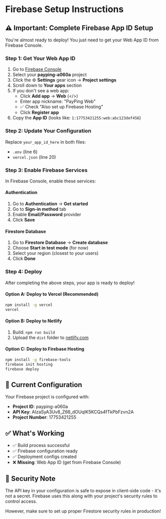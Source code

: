 # Firebase Setup Instructions

## ⚠️ Important: Complete Firebase App ID Setup

You're almost ready to deploy! You just need to get your Web App ID from Firebase Console.

### Step 1: Get Your Web App ID

1. Go to [Firebase Console](https://console.firebase.google.com)
2. Select your **payping-a060a** project
3. Click the ⚙️ **Settings** gear icon → **Project settings**
4. Scroll down to **Your apps** section
5. If you don't see a web app:
   - Click **Add app** → **Web** (</>) 
   - Enter app nickname: "PayPing Web"
   - ✅ Check "Also set up Firebase Hosting"
   - Click **Register app**
6. Copy the **App ID** (looks like: `1:17753421255:web:abc123def456`)

### Step 2: Update Your Configuration

Replace `your_app_id_here` in both files:
- `.env` (line 6)
- `vercel.json` (line 20)

### Step 3: Enable Firebase Services

In Firebase Console, enable these services:

#### Authentication
1. Go to **Authentication** → **Get started**
2. Go to **Sign-in method** tab
3. Enable **Email/Password** provider
4. Click **Save**

#### Firestore Database
1. Go to **Firestore Database** → **Create database**
2. Choose **Start in test mode** (for now)
3. Select your region (closest to your users)
4. Click **Done**

### Step 4: Deploy

After completing the above steps, your app is ready to deploy!

#### Option A: Deploy to Vercel (Recommended)
```bash
npm install -g vercel
vercel
```

#### Option B: Deploy to Netlify
1. Build: `npm run build`
2. Upload the `dist` folder to [netlify.com](https://netlify.com)

#### Option C: Deploy to Firebase Hosting
```bash
npm install -g firebase-tools
firebase init hosting
firebase deploy
```

## 🔧 Current Configuration

Your Firebase project is configured with:
- **Project ID**: payping-a060a
- **API Key**: AIzaSyA3Uv8_Z66_dOUqIK5KCQs4fTkPbFzvn2A
- **Project Number**: 17753421255

## ✅ What's Working

- ✅ Build process successful
- ✅ Firebase configuration ready
- ✅ Deployment configs created
- ❌ **Missing**: Web App ID (get from Firebase Console)

## 🚨 Security Note

The API key in your configuration is safe to expose in client-side code - it's not a secret. Firebase uses this along with your project's security rules to control access.

However, make sure to set up proper Firestore security rules in production!
